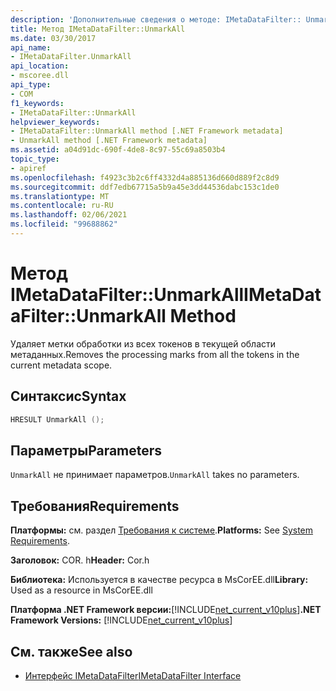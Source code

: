 ```yaml
---
description: 'Дополнительные сведения о методе: IMetaDataFilter:: UnmarkAll'
title: Метод IMetaDataFilter::UnmarkAll
ms.date: 03/30/2017
api_name:
- IMetaDataFilter.UnmarkAll
api_location:
- mscoree.dll
api_type:
- COM
f1_keywords:
- IMetaDataFilter::UnmarkAll
helpviewer_keywords:
- IMetaDataFilter::UnmarkAll method [.NET Framework metadata]
- UnmarkAll method [.NET Framework metadata]
ms.assetid: a04d91dc-690f-4de8-8c97-55c69a8503b4
topic_type:
- apiref
ms.openlocfilehash: f4923c3b2c6ff4332d4a885136d660d889f2c8d9
ms.sourcegitcommit: ddf7edb67715a5b9a45e3dd44536dabc153c1de0
ms.translationtype: MT
ms.contentlocale: ru-RU
ms.lasthandoff: 02/06/2021
ms.locfileid: "99688862"
---
```

# <a name="imetadatafilterunmarkall-method"></a><span data-ttu-id="efcbd-103">Метод IMetaDataFilter::UnmarkAll</span><span class="sxs-lookup"><span data-stu-id="efcbd-103">IMetaDataFilter::UnmarkAll Method</span></span>

<span data-ttu-id="efcbd-104">Удаляет метки обработки из всех токенов в текущей области метаданных.</span><span class="sxs-lookup"><span data-stu-id="efcbd-104">Removes the processing marks from all the tokens in the current metadata scope.</span></span>  
  
## <a name="syntax"></a><span data-ttu-id="efcbd-105">Синтаксис</span><span class="sxs-lookup"><span data-stu-id="efcbd-105">Syntax</span></span>  
  
```cpp  
HRESULT UnmarkAll ();  
```  
  
## <a name="parameters"></a><span data-ttu-id="efcbd-106">Параметры</span><span class="sxs-lookup"><span data-stu-id="efcbd-106">Parameters</span></span>  

 <span data-ttu-id="efcbd-107">`UnmarkAll` не принимает параметров.</span><span class="sxs-lookup"><span data-stu-id="efcbd-107">`UnmarkAll` takes no parameters.</span></span>  
  
## <a name="requirements"></a><span data-ttu-id="efcbd-108">Требования</span><span class="sxs-lookup"><span data-stu-id="efcbd-108">Requirements</span></span>  

 <span data-ttu-id="efcbd-109">**Платформы:** см. раздел [Требования к системе](../../get-started/system-requirements.md).</span><span class="sxs-lookup"><span data-stu-id="efcbd-109">**Platforms:** See [System Requirements](../../get-started/system-requirements.md).</span></span>  
  
 <span data-ttu-id="efcbd-110">**Заголовок:** COR. h</span><span class="sxs-lookup"><span data-stu-id="efcbd-110">**Header:** Cor.h</span></span>  
  
 <span data-ttu-id="efcbd-111">**Библиотека:** Используется в качестве ресурса в MsCorEE.dll</span><span class="sxs-lookup"><span data-stu-id="efcbd-111">**Library:** Used as a resource in MsCorEE.dll</span></span>  
  
 <span data-ttu-id="efcbd-112">**Платформа .NET Framework версии:**[!INCLUDE[net_current_v10plus](../../../../includes/net-current-v10plus-md.md)]</span><span class="sxs-lookup"><span data-stu-id="efcbd-112">**.NET Framework Versions:** [!INCLUDE[net_current_v10plus](../../../../includes/net-current-v10plus-md.md)]</span></span>  
  
## <a name="see-also"></a><span data-ttu-id="efcbd-113">См. также</span><span class="sxs-lookup"><span data-stu-id="efcbd-113">See also</span></span>

- [<span data-ttu-id="efcbd-114">Интерфейс IMetaDataFilter</span><span class="sxs-lookup"><span data-stu-id="efcbd-114">IMetaDataFilter Interface</span></span>](imetadatafilter-interface.md)
